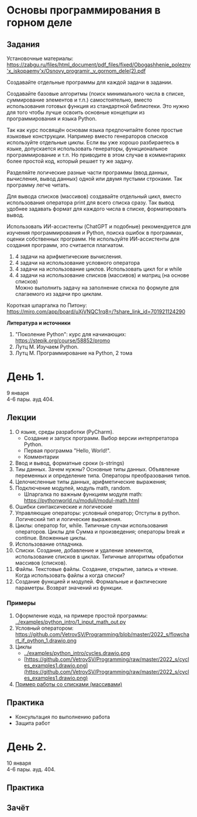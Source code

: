 # Основы программирования в горном деле

## Задания
Установочные материалы:
https://zabgu.ru/files/html_document/pdf_files/fixed/Obogashhenie_polezny'x_iskopaemy'x/Osnovy_programir._v_gornom_dele(2).pdf

Создавайте отдельные программы для каждой задачи в задании.

Создавайте базовые алгоритмы (поиск минимального числа в списке, суммирование элементов и т.п.) самостоятельно, вместо использования готовых функция из стандартной библиотеки. Это нужно для того чтобы лучше освоить основные концепции из программирования и языка Python.

Так как курс посвящён основам языка предпочитайте более простые языковые конструкции. Например вместо генераторов списков используйте отдельные циклы. Если вы уже хорошо разбираетесь в языке, допускается использовать генераторы, функциональное программирование и т.п. Но приводите в этом случае в комментариях более простой код, который решает ту же задачу.

Разделяйте логические разные части программы (ввод данных, вычисления, вывод данных) одной или двумя пустыми строками. Так программу легче читать.

Для вывода списков (массивов) создавайте отдельный цикл, вместо использования оператора print для всего списка сразу.
Так вывод удобнее задавать формат для каждого числа в списке, форматировать вывод.

Использовать ИИ-ассистенты (ChatGPT и подобные) рекомендуется для изучения программирования и Python, поиска ошибок в программах, оценки собственных программ. Не используйте ИИ-ассистенты для создания программ, это считается плагиатом.


1. 4 задачи на арифметические вычисления.
1. 4 задачи на использование условного оператора
1. 4 задачи на использование циклов. Использовать цикл for и while
1. 4 задачи на использование списков (массивов) и матриц (на основе списков)\
    Можно выполнить задачу на заполнение списка по формуле для слагаемого из задачи про циклам.


Короткая шпаргалка по Питону:
https://miro.com/app/board/uXjVNQC1rq8=/?share_link_id=701921124290


**Литература и источники**
1. "Поколение Python": курс для начинающих: https://stepik.org/course/58852/promo
1. Лутц М. Изучаем Python.
2. Лутц М. Программирование на Python, 2 тома



# День 1. 
9 января\
4-6 пары. ауд 404.

## Лекции
1. О языке, среды разработки (PyCharm).
    - Создание и запуск программ. Выбор версии интерпретатора Python.
    - Первая программа "Hello, World!".
    - Комментарии
1. Ввод и вывод, форматные сроки (s-strings)
1. Тиы данных. Зачем нужны? Основные типы данных. Объявление переменных и определение типа. Операторы преобразования типов.
1. Целочисленные типы данных, арифметические выражения;
1. Подключение модулей, модуль math, random.
    - Шпаргалка по важным функциям модуля math: https://pythonworld.ru/moduli/modul-math.html
1. Ошибки синтаксические и логические
1. Управляющие операторы: условный оператор; Отступы в python. Логический тип и логические выражения.
1. Циклы: оператор for, while. Типичные случаи использования операторов. Циклы для Сумма и произведения; операторы break и continue. Вложенные циклы.
1. Использование отладчика.
1. Списки. Создание, добавление и удаление элементов, использование списков в циклах. Типичные алгоритмы обработки массивов (списков).
1. Файлы. Текстовые файлы. Создание, открытие, запись и чтение. Когда использовать файлы а когда списки?
1. Создание функцией и модулей. Формальные и фактические параметры. Возврат значений из функции. 





### Примеры
1. Оформление кода, на примере простой программы: [../examples/python_intro/1_input_math_out.py](../examples/python_intro/1_input_math_out.py)
2. Условный оператором: https://github.com/VetrovSV/Programming/blob/master/2022_s/flowchart_if_python_1.drawio.png
3. Циклы
    - [../examples/python_intro/cycles.drawio.png](../examples/python_intro/cycles.drawio.png)
    - [https://github.com/VetrovSV/Programming/raw/master/2022_s/cycles_examples1.drawio.png](https://github.com/VetrovSV/Programming/raw/master/2022_s/cycles_examples1.drawio.png)
4. [Пример работы со списками (массивами)](../examples/python_intro/40_lists.py)



## Практика
- Консультация по выполнению работа
- Защита работ



# День 2.
10 января\
4-6 пары. ауд. 404.

## Практика
## Зачёт


